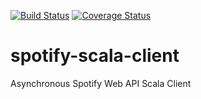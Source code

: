 [![Build Status](https://travis-ci.org/bartholomews/spotify-scala-client.svg?branch=master)](https://travis-ci.org/bartholomews/spotify-scala-client)
[![Coverage Status](https://coveralls.io/repos/github/bartholomews/spotify-scala-client/badge.svg?branch=master)](https://coveralls.io/github/bartholomews/spotify-scala-client?branch=master)

# spotify-scala-client
Asynchronous Spotify Web API Scala Client
